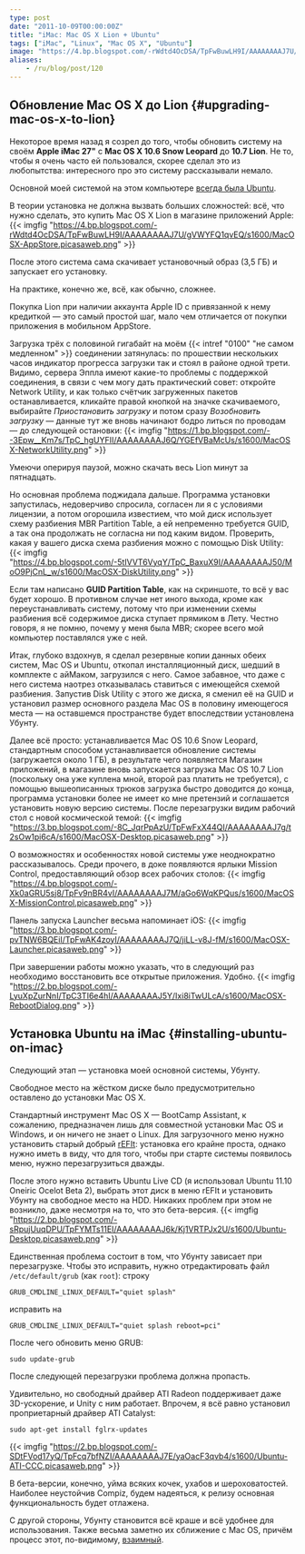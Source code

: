 ```yaml
---
type: post
date: "2011-10-09T00:00:00Z"
title: "iMac: Mac OS X Lion + Ubuntu"
tags: ["iMac", "Linux", "Mac OS X", "Ubuntu"]
image: "https://4.bp.blogspot.com/-rWdtd4OcDSA/TpFwBuwLH9I/AAAAAAAAJ7U/gVWYFQ1qvEQ/s1600/MacOSX-AppStore.picasaweb.png"
aliases:
    - /ru/blog/post/120
---
```


## Обновление Mac OS X до Lion {#upgrading-mac-os-x-to-lion}

Некоторое время назад я созрел до того, чтобы обновить систему на своём **Apple iMac 27"** с **Mac OS X 10.6 Snow Leopard** до **10.7 Lion**. Не то, чтобы я очень часто ей пользовался, скорее сделал это из любопытства: интересного про это систему рассказывали немало.

Основной моей системой на этом компьютере [всегда была Ubuntu](http://habrahabr.ru/blogs/ubuntu/100514/).

В теории установка не должна вызвать больших сложностей: всё, что нужно сделать, это купить Mac OS X Lion в магазине приложений Apple:
{{< imgfig "https://4.bp.blogspot.com/-rWdtd4OcDSA/TpFwBuwLH9I/AAAAAAAAJ7U/gVWYFQ1qvEQ/s1600/MacOSX-AppStore.picasaweb.png" >}}

<!--more-->

После этого система сама скачивает установочный образ (3,5 ГБ) и запускает его установку.

На практике, конечно же, всё, как обычно, сложнее.

Покупка Lion при наличии аккаунта Apple ID с привязанной к нему кредиткой — это самый простой шаг, мало чем отличается от покупки приложения в мобильном AppStore.

Загрузка трёх с половиной гигабайт на моём {{< intref "0100" "не самом медленном" >}} соединении затянулась: по прошествии нескольких часов индикатор прогресса загрузки так и стоял в районе одной трети. Видимо, сервера Эппла имеют какие-то проблемы с поддержкой соединения, в связи с чем могу дать практический совет: откройте Network Utility, и как только счётчик загруженных пакетов останавливается, кликайте правой кнопкой на значке скачиваемого, выбирайте *Приостановить загрузку* и потом сразу *Возобновить загрузку* — данные тут же вновь начинают бодро литься по проводам — до следующей остановки:
{{< imgfig "https://1.bp.blogspot.com/--3Epw__Km7s/TpC_hgUYFII/AAAAAAAAJ6Q/YGEfVBaMcUs/s1600/MacOSX-NetworkUtility.png" >}}

Умеючи оперируя паузой, можно скачать весь Lion минут за пятнадцать.

Но основная проблема поджидала дальше. Программа установки запустилась, недоверчиво спросила, согласен ли я с условиями лицензии, а потом огорошила известием, что мой диск использует схему разбиения MBR Partition Table, а ей непременно требуется GUID, а так она продолжать не согласна ни под каким видом. Проверить, какая у вашего диска схема разбиения можно с помощью Disk Utility:
{{< imgfig "https://4.bp.blogspot.com/-5tIVVT6VyqY/TpC_BaxuX9I/AAAAAAAAJ50/MoO9PjCnL_w/s1600/MacOSX-DiskUtility.png" >}}

Если там написано **GUID Partition Table**, как на скриншоте, то всё у вас будет хорошо. В противном случае нет иного выхода, кроме как переустанавливать систему, потому что при изменении схемы разбиения всё содержимое диска ступает прямиком в Лету. Честно говоря, я не помню, почему у меня была MBR; скорее всего мой компьютер поставлялся уже с ней.

Итак, глубоко вздохнув, я сделал резервные копии данных обеих систем, Mac OS и Ubuntu, откопал инсталляционный диск, шедший в комплекте с айМаком, загрузился с него. Самое забавное, что даже с него система наотрез отказывалась ставиться с имеющейся схемой разбиения. Запустив Disk Utility с этого же диска, я сменил её на GUID и установил размер основного раздела Mac OS в половину имеющегося места — на оставшемся пространстве будет впоследствии установлена Убунту.

Далее всё просто: устанавливается Mac OS 10.6 Snow Leopard, стандартным способом устанавливается обновление системы (загружается около 1 ГБ), в результате чего появляется Магазин приложений, в магазине вновь запускается загрузка Mac OS 10.7 Lion (поскольку она уже куплена мной, второй раз платить не требуется), с помощью вышеописанных трюков загрузка быстро доводится до конца, программа установки более не имеет ко мне претензий и соглашается установить новую версию системы. После перезагрузки видим рабочий стол с новой космической темой:
{{< imgfig "https://3.bp.blogspot.com/-8C_JqrPpAzU/TpFwFxX44QI/AAAAAAAAJ7g/t2sOw1pi6cA/s1600/MacOSX-Desktop.picasaweb.png" >}}

О возможностях и особенностях новой системы уже неоднократно рассказывалось. Среди прочего, в доке появляются ярлыки Mission Control, предоставляющий обзор всех рабочих столов:
{{< imgfig "https://4.bp.blogspot.com/-Xk0aGRU5sj8/TpFv9nBR4vI/AAAAAAAAJ7M/aGo6WqKPQus/s1600/MacOSX-MissionControl.picasaweb.png" >}}

Панель запуска Launcher весьма напоминает iOS:
{{< imgfig "https://3.bp.blogspot.com/-pvTNW6BQEiI/TpFwAK4zoyI/AAAAAAAAJ7Q/jiLL-v8J-fM/s1600/MacOSX-Launcher.picasaweb.png" >}}

При завершении работы можно указать, что в следующий раз необходимо восстановить все открытые приложения. Удобно.
{{< imgfig "https://2.bp.blogspot.com/-LyuXpZurNnI/TpC3TI6e4hI/AAAAAAAAJ5Y/Ixi8iTwULcA/s1600/MacOSX-RebootDialog.png" >}}

## Установка Ubuntu на iMac {#installing-ubuntu-on-imac}

Следующий этап — установка моей основной системы, Убунту.

Свободное место на жёстком диске было предусмотрительно оставлено до установки Mac OS X.

Стандартный инструмент Mac OS X — BootCamp Assistant, к сожалению, предназначен лишь для совместной установки Mac OS и Windows, и он ничего не знает о Linux. Для загрузочного меню нужно установить старый добрый [rEFIt](http://refit.sourceforge.net/): установка его крайне проста, однако нужно иметь в виду, что для того, чтобы при старте системы появилось меню, нужно перезагрузиться дважды.

После этого нужно вставить Ubuntu Live CD (я использовал Ubuntu 11.10 Oneiric Ocelot Beta 2), выбрать этот диск в меню rEFIt и установить Убунту на свободное место на HDD. Никаких проблем при этом не возникло, даже несмотря на то, что это бета-версия.
{{< imgfig "https://2.bp.blogspot.com/-sRpujUuqDPU/TpFYMTs11EI/AAAAAAAAJ6k/Kj1VRTPJx2U/s1600/Ubuntu-Desktop.picasaweb.png" >}}

Единственная проблема состоит в том, что Убунту зависает при перезагрузке. Чтобы это исправить, нужно отредактировать файл `/etc/default/grub` (как `root`): строку

    GRUB_CMDLINE_LINUX_DEFAULT="quiet splash"

исправить на

    GRUB_CMDLINE_LINUX_DEFAULT="quiet splash reboot=pci"

После чего обновить меню GRUB:

    sudo update-grub

После следующей перезагрузки проблема должна пропасть.

Удивительно, но свободный драйвер ATI Radeon поддерживает даже 3D-ускорение, и Unity с ним работает. Впрочем, я всё равно установил проприетарный драйвер ATI Catalyst:

    sudo apt-get install fglrx-updates

{{< imgfig "https://2.bp.blogspot.com/-SDtFVod17yQ/TpFcq7bfNZI/AAAAAAAAJ7E/yaOacF3qvb4/s1600/Ubuntu-ATI-CCC.picasaweb.png" >}}

В бета-версии, конечно, уйма всяких кочек, ухабов и шероховатостей. Наиболее неустойчив Compiz, будем надеяться, к релизу основная функциональность будет отлажена.

С другой стороны, Убунту становится всё краше и всё удобнее для использования. Также весьма заметно их сближение с Mac OS, причём процесс этот, по-видимому, [взаимный](http://cassidyjames.com/b/61).
